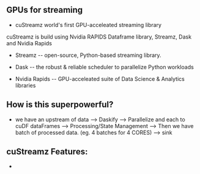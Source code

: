 ## GPUs for streaming
   * cuStreamz world's first GPU-acceleated streaming library

   cuStreamz is build using Nvidia RAPIDS Dataframe library, Streamz,
   Dask and Nvidia Rapids

   * Streamz -- open-source, Python-based streaming library.
   * Dask   -- the robust & reliable scheduler to parallelize Python workloads

   * Nvidia Rapids -- GPU-acceleated suite of Data Science & Analytics libraries

## How is this superpowerful?
   * we have an upstream of data --> Daskify --> Parallelize and each
     to cuDF dataFrames --> Processing/State Management --> Then
     we have batch of processed data. (eg. 4 batches for 4 CORES) -->
     sink

## cuStreamz Features:
   * 
